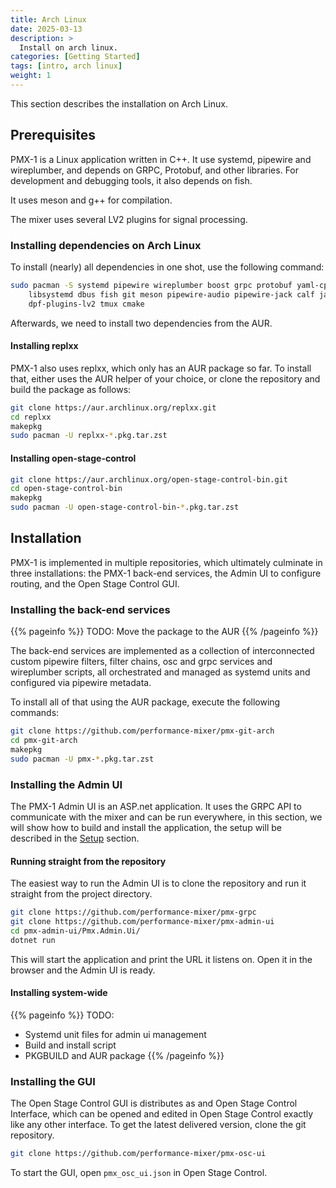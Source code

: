 ```yaml
---
title: Arch Linux
date: 2025-03-13
description: >
  Install on arch linux.
categories: [Getting Started]
tags: [intro, arch linux]
weight: 1
---
```


This section describes the installation on Arch Linux.

## Prerequisites

PMX-1 is a Linux application written in C++. It use systemd, pipewire and
wireplumber, and depends on GRPC, Protobuf, and other libraries. For
development and debugging tools, it also depends on fish.

It uses meson and g++ for compilation.

The mixer uses several LV2 plugins for signal processing.

### Installing dependencies on Arch Linux

To install (nearly) all dependencies in one shot, use the following command:

```bash
sudo pacman -S systemd pipewire wireplumber boost grpc protobuf yaml-cpp \
    libsystemd dbus fish git meson pipewire-audio pipewire-jack calf jalv \
    dpf-plugins-lv2 tmux cmake
```

Afterwards, we need to install two dependencies from the AUR.

#### Installing replxx

PMX-1 also uses replxx, which only has an AUR package so far. To install that,
either uses the AUR helper of your choice, or clone the repository and build
the package as follows:

```bash
git clone https://aur.archlinux.org/replxx.git
cd replxx
makepkg
sudo pacman -U replxx-*.pkg.tar.zst
```

#### Installing open-stage-control

```bash
git clone https://aur.archlinux.org/open-stage-control-bin.git
cd open-stage-control-bin
makepkg
sudo pacman -U open-stage-control-bin-*.pkg.tar.zst
```

## Installation

PMX-1 is implemented in multiple repositories, which ultimately culminate in
three installations: the PMX-1 back-end services, the Admin UI to configure
routing, and the Open Stage Control GUI.

### Installing the back-end services

{{% pageinfo %}}
TODO: Move the package to the AUR
{{% /pageinfo %}}

The back-end services are implemented as a collection of interconnected
custom pipewire filters, filter chains, osc and grpc services and wireplumber
scripts, all orchestrated and managed as systemd units and configured via
pipewire metadata.

To install all of that using the AUR package, execute the following commands:

```bash
git clone https://github.com/performance-mixer/pmx-git-arch
cd pmx-git-arch
makepkg
sudo pacman -U pmx-*.pkg.tar.zst
```

### Installing the Admin UI

The PMX-1 Admin UI is an ASP.net application. It uses the GRPC API to
communicate with the mixer and can be run everywhere, in this section, we will
show how to build and install the application, the setup will be described in
the [Setup](#setup) section.

#### Running straight from the repository

The easiest way to run the Admin UI is to clone the repository and run it
straight from the project directory.

```bash
git clone https://github.com/performance-mixer/pmx-grpc
git clone https://github.com/performance-mixer/pmx-admin-ui
cd pmx-admin-ui/Pmx.Admin.Ui/
dotnet run
```

This will start the application and print the URL it listens on. Open it in
the browser and the Admin UI is ready.

#### Installing system-wide

{{% pageinfo %}}
TODO:

- Systemd unit files for admin ui management
- Build and install script
- PKGBUILD and AUR package
{{% /pageinfo %}}

### Installing the GUI

The Open Stage Control GUI is distributes as and Open Stage Control Interface,
which can be opened and edited in Open Stage Control exactly like any other
interface. To get the latest delivered version, clone the git repository.

```bash
git clone https://github.com/performance-mixer/pmx-osc-ui
```

To start the GUI, open `pmx_osc_ui.json` in Open Stage Control.
